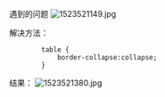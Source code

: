 遇到的问题
![1523521149.jpg](https://upload-images.jianshu.io/upload_images/4263048-5650b38b6ab8c4e0.jpg?imageMogr2/auto-orient/strip%7CimageView2/2/w/1240)

解决方法：
```
        table {
            border-collapse:collapse;
        }
```
结果：
![1523521380.jpg](https://upload-images.jianshu.io/upload_images/4263048-a401a34bb894a862.jpg?imageMogr2/auto-orient/strip%7CimageView2/2/w/1240)
